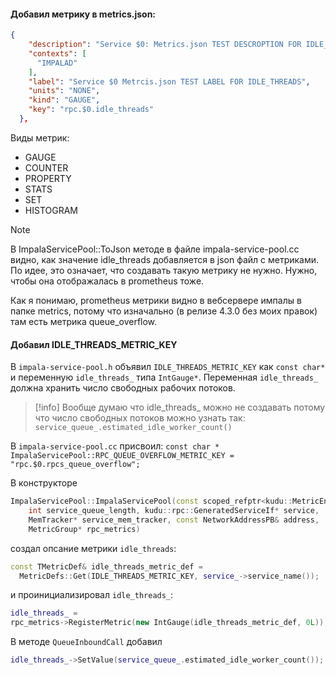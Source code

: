 #### **Добавил метрику в metrics.json:**
```json
{
    "description": "Service $0: Metrics.json TEST DESCROPTION FOR IDLE_THREADS.",
    "contexts": [
      "IMPALAD"
    ],
    "label": "Service $0 Metrcis.json TEST LABEL FOR IDLE_THREADS",
    "units": "NONE",
    "kind": "GAUGE",
    "key": "rpc.$0.idle_threads"
  },
```
Виды метрик:
- GAUGE
- COUNTER
- PROPERTY
- STATS
- SET
- HISTOGRAM
>[!note]
>В ImpalaServicePool::ToJson методе в файле impala-service-pool.cc видно, как значение idle_threads добавляется в json файл с метриками.
>По идее, это означает, что создавать такую метрику не нужно.
>Нужно, чтобы она отображалась в prometheus тоже.

Как я понимаю, prometheus метрики видно в вебсервере импалы в папке metrics, потому что изначально (в релизе 4.3.0 без моих правок) там есть метрика queue_overflow.
#### Добавил IDLE_THREADS_METRIC_KEY
В `impala-service-pool.h` объявил `IDLE_THREADS_METRIC_KEY` как `const char*` и переменную `idle_threads_` типа `IntGauge*`. Переменная `idle_threads_` должна хранить число свободных рабочих потоков.

>[!info]
> Вообще думаю что idle_threads_ можно не создавать потому что число свободных потоков можно узнать так:
> `service_queue_.estimated_idle_worker_count()`

В `impala-service-pool.cc` присвоил:
`const char * ImpalaServicePool::RPC_QUEUE_OVERFLOW_METRIC_KEY = "rpc.$0.rpcs_queue_overflow";`

В конструкторе
```cpp
ImpalaServicePool::ImpalaServicePool(const scoped_refptr<kudu::MetricEntity>& entity,
    int service_queue_length, kudu::rpc::GeneratedServiceIf* service,
    MemTracker* service_mem_tracker, const NetworkAddressPB& address,
    MetricGroup* rpc_metrics)
```
создал опсание метрики `idle_threads`:
```cpp
const TMetricDef& idle_threads_metric_def =
  MetricDefs::Get(IDLE_THREADS_METRIC_KEY, service_->service_name());
```
и проинициализировал `idle_threads_`:
```cpp
idle_threads_ =
rpc_metrics->RegisterMetric(new IntGauge(idle_threads_metric_def, 0L));
```

В методе `QueueInboundCall` добавил
```cpp
idle_threads_->SetValue(service_queue_.estimated_idle_worker_count());
```